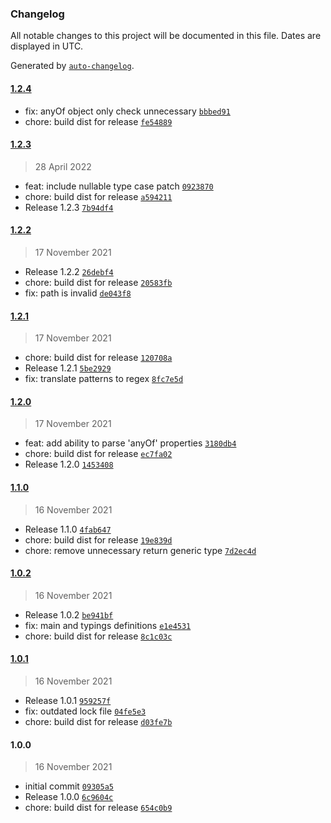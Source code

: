 ### Changelog

All notable changes to this project will be documented in this file. Dates are displayed in UTC.

Generated by [`auto-changelog`](https://github.com/CookPete/auto-changelog).

#### [1.2.4](https://github.com/simplyhexagonal/json-schema-to-mongoose-schema/compare/1.2.3...1.2.4)

- fix: anyOf object only check unnecessary [`bbbed91`](https://github.com/simplyhexagonal/json-schema-to-mongoose-schema/commit/bbbed91a1d3edb02dab45eaaf322fe5ee529857a)
- chore: build dist for release [`fe54889`](https://github.com/simplyhexagonal/json-schema-to-mongoose-schema/commit/fe5488919e97b5e845325f678a31ccf3b914a83c)

#### [1.2.3](https://github.com/simplyhexagonal/json-schema-to-mongoose-schema/compare/1.2.2...1.2.3)

> 28 April 2022

- feat: include nullable type case patch [`0923870`](https://github.com/simplyhexagonal/json-schema-to-mongoose-schema/commit/0923870b8813112ed49747b25b7a7e4528ee4c5f)
- chore: build dist for release [`a594211`](https://github.com/simplyhexagonal/json-schema-to-mongoose-schema/commit/a594211640f17279b2312b10931da938a1801dc2)
- Release 1.2.3 [`7b94df4`](https://github.com/simplyhexagonal/json-schema-to-mongoose-schema/commit/7b94df4bf93a63ef5def498e2cda02926d4f8286)

#### [1.2.2](https://github.com/simplyhexagonal/json-schema-to-mongoose-schema/compare/1.2.1...1.2.2)

> 17 November 2021

- Release 1.2.2 [`26debf4`](https://github.com/simplyhexagonal/json-schema-to-mongoose-schema/commit/26debf4fecf4a0fedb5c76daa6ab55a207516af4)
- chore: build dist for release [`20583fb`](https://github.com/simplyhexagonal/json-schema-to-mongoose-schema/commit/20583fbbe98d43935b95a088f375c8ed92bb701d)
- fix: path is invalid [`de043f8`](https://github.com/simplyhexagonal/json-schema-to-mongoose-schema/commit/de043f8cc9fd06f3fe44aa2edac161a230d8323a)

#### [1.2.1](https://github.com/simplyhexagonal/json-schema-to-mongoose-schema/compare/1.2.0...1.2.1)

> 17 November 2021

- chore: build dist for release [`120708a`](https://github.com/simplyhexagonal/json-schema-to-mongoose-schema/commit/120708ab29f17a41b4a7c3c642b57e50b4a7b834)
- Release 1.2.1 [`5be2929`](https://github.com/simplyhexagonal/json-schema-to-mongoose-schema/commit/5be2929826d54d3ecaeefb6f6a7bba19fbbc5fc1)
- fix: translate patterns to regex [`8fc7e5d`](https://github.com/simplyhexagonal/json-schema-to-mongoose-schema/commit/8fc7e5dbc7f8bbfa28621041716d6cbdf3edacd1)

#### [1.2.0](https://github.com/simplyhexagonal/json-schema-to-mongoose-schema/compare/1.1.0...1.2.0)

> 17 November 2021

- feat: add ability to parse 'anyOf' properties [`3180db4`](https://github.com/simplyhexagonal/json-schema-to-mongoose-schema/commit/3180db4d69afaf43dc56e1f5c2b3af6c6e0b49e2)
- chore: build dist for release [`ec7fa02`](https://github.com/simplyhexagonal/json-schema-to-mongoose-schema/commit/ec7fa0227e4635d98739c4ef4b675edba05ba503)
- Release 1.2.0 [`1453408`](https://github.com/simplyhexagonal/json-schema-to-mongoose-schema/commit/14534088d0586e270ce4e51988f3a75dcba68cbc)

#### [1.1.0](https://github.com/simplyhexagonal/json-schema-to-mongoose-schema/compare/1.0.2...1.1.0)

> 16 November 2021

- Release 1.1.0 [`4fab647`](https://github.com/simplyhexagonal/json-schema-to-mongoose-schema/commit/4fab647da651490035a17cc3d0500ccbc55b4ceb)
- chore: build dist for release [`19e839d`](https://github.com/simplyhexagonal/json-schema-to-mongoose-schema/commit/19e839d6eb52dcea16e3a31966bd63e9b272aa66)
- chore: remove unnecessary return generic type [`7d2ec4d`](https://github.com/simplyhexagonal/json-schema-to-mongoose-schema/commit/7d2ec4d280589b36ec213e946ad1d1336187ca99)

#### [1.0.2](https://github.com/simplyhexagonal/json-schema-to-mongoose-schema/compare/1.0.1...1.0.2)

> 16 November 2021

- Release 1.0.2 [`be941bf`](https://github.com/simplyhexagonal/json-schema-to-mongoose-schema/commit/be941bf9aa6eb19abdf4f6f8e7c5175be8b41105)
- fix: main and typings definitions [`e1e4531`](https://github.com/simplyhexagonal/json-schema-to-mongoose-schema/commit/e1e4531354193e61987bd2b91c2d1eaf0747c9f1)
- chore: build dist for release [`8c1c03c`](https://github.com/simplyhexagonal/json-schema-to-mongoose-schema/commit/8c1c03c0137bff0be95926cb80239effb676f5fa)

#### [1.0.1](https://github.com/simplyhexagonal/json-schema-to-mongoose-schema/compare/1.0.0...1.0.1)

> 16 November 2021

- Release 1.0.1 [`959257f`](https://github.com/simplyhexagonal/json-schema-to-mongoose-schema/commit/959257f268b0e12d8b6216b9855e8a5c5a5753af)
- fix: outdated lock file [`04fe5e3`](https://github.com/simplyhexagonal/json-schema-to-mongoose-schema/commit/04fe5e30851a59fcd756b336fc841b99acb47e43)
- chore: build dist for release [`d03fe7b`](https://github.com/simplyhexagonal/json-schema-to-mongoose-schema/commit/d03fe7b0b74d04700c6816ff72281fd9f4daed72)

#### 1.0.0

> 16 November 2021

- initial commit [`09305a5`](https://github.com/simplyhexagonal/json-schema-to-mongoose-schema/commit/09305a5ee62fe63180d33e5d9d0a755f750b180a)
- Release 1.0.0 [`6c9604c`](https://github.com/simplyhexagonal/json-schema-to-mongoose-schema/commit/6c9604cee76b2048fa277c1edf846b0c1e86f283)
- chore: build dist for release [`654c0b9`](https://github.com/simplyhexagonal/json-schema-to-mongoose-schema/commit/654c0b9dbd78687063a2548ceb7ad0c93b8bbcb1)
